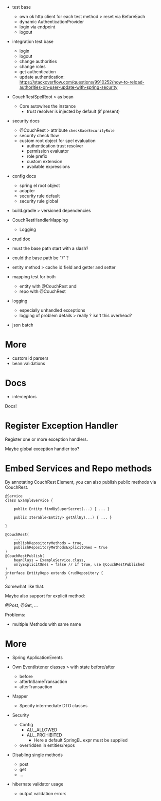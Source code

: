 - test base
  - own ok http client for each test method > reset via BeforeEach
  - dynamic AuthenticationProvider 
  - login via endpoint
  - logout


- integration test base
  - login
  - logout
  - change authorities
  - change roles
  - get authentication
  - update authentication: https://stackoverflow.com/questions/9910252/how-to-reload-authorities-on-user-update-with-spring-security

- CouchRestSpelRoot > as bean
  - Core autowires the instance
    - trust resolver is injected by default (if present)

- security docs
  - @CouchRest > attribute `checkBaseSecurityRule`
  - security check flow
  - custom root object for spel evaluation
    - authentication trust resolver
    - permission evaluator
    - role prefix
    - custom extension
    - available expressions
  
- config docs
  - spring el root object
  - adapter
  - security rule default
  - security rule global

- build.gradle > versioned dependencies

- CouchRestHandlerMapping
  - Logging
  
- crud doc
  
- must the base path start with a slash?
- could the base path be "/" ?

- entity method > cache id field and getter and setter

- mapping test for both
  - entity with @CouchRest and
  - repo with @CouchRest
- logging
  - especially unhandled exceptions
  - logging of problem details > really ? isn't this overhead?
  
- json batch

# More

- custom id parsers
- bean validations

# Docs

- interceptors

Docs!

# Register Exception Handler

Register one or more exception handlers.

Maybe global exception handler too?

# Embed Services and Repo methods

By annotating CouchRest Element, you can also publish public methods
via CouchRest.

```
@Service
class ExampleService {

    public Entity findBySuperSecret(...) { ... }

    public Iterable<Entity> getAllBy(...) { ... }

}

@CouchRest(
    ...
    publishRepositoryMethods = true,
    publishRepositoryMethodsExplicitOnes = true
)
@CouchRestPublish(
    beanClass = ExampleService.class,
    onlyExplicitOnes = false // if true, use @CouchRestPublished
)
interface EntityRepo extends CrudRepository {
}
```

Somewhat like that.

Maybe also support for explicit method:

@Post, @Get, ...

Problems:

- multiple Methods with same name

# More

- Spring ApplicationEvents
- Own Eventlistener classes > with state before/after
  - before
  - afterInSameTransaction
  - afterTransaction
- Mapper
  - Specify intermediate DTO classes
- Security
  - Config
    - ALL_ALLOWED
    - ALL_PROHIBITED
      - Here a default SpringEL expr must be supplied
  - overridden in entities/repos
- Disabling single methods
  - post
  - get
  - ...

- hibernate validator usage
  - output validation errors